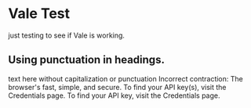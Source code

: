 # Vale Test
just testing to see if Vale is working.

## Using punctuation in headings.
text here without capitalization or punctuation
Incorrect contraction: The browser's fast, simple, and secure.
To find your API key(s), visit the Credentials page.
To find your API key, visit the Credentials page.
